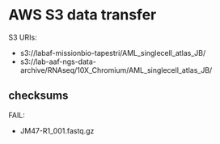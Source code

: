 # AWS S3 data transfer

S3 URIs:

- s3://labaf-missionbio-tapestri/AML_singlecell_atlas_JB/
- s3://lab-aaf-ngs-data-archive/RNAseq/10X_Chromium/AML_singlecell_atlas_JB/

## checksums

FAIL:

- JM47-R1_001.fastq.gz

